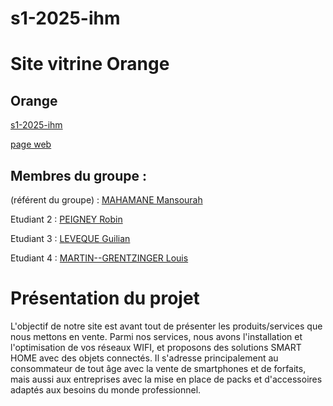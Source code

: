 # s1-2025-ihm
# Site vitrine Orange  

## Orange    

[s1-2025-ihm](https://github.com/Louis7012/s1-2025-ihm)

[page web](https://louis7012.github.io/s1-2025-ihm/)

## Membres du groupe :

(référent du groupe) :  [MAHAMANE Mansourah](mailto:mansourah.mahamane@edu.univ-fcomte.fr) 
 
Etudiant 2 : [PEIGNEY Robin](robin.peigney@edu.univ-fcomte.fr)
 
Etudiant 3 : [LEVEQUE Guilian](mailto:guilian.leveque@edu.univ-fcomte.fr)
 
Etudiant 4 : [MARTIN--GRENTZINGER Louis](mailto:louis.martin--grentzinger@edu.univ-fcomte.fr) 


# Présentation du projet


L'objectif de notre site est avant tout de présenter les produits/services que nous mettons en vente. Parmi nos services, nous avons l'installation et l'optimisation de vos réseaux WIFI, et proposons des solutions SMART HOME avec des objets connectés. Il s'adresse principalement au consommateur de tout âge avec la vente de smartphones et de forfaits, mais aussi aux entreprises avec la mise en place de packs et d'accessoires adaptés aux besoins du monde professionnel.
